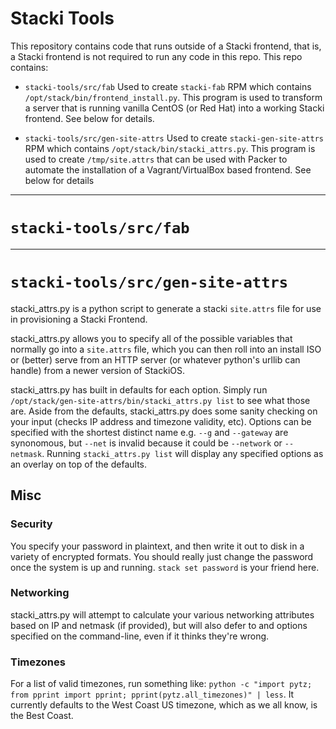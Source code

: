 # Stacki Tools

This repository contains code that runs outside of a Stacki frontend, that is,
a Stacki frontend is not required to run any code in this repo.
This repo contains:

- `stacki-tools/src/fab`
Used to create `stacki-fab` RPM which contains
`/opt/stack/bin/frontend_install.py`.
This program is used to transform a server that is running vanilla CentOS
(or Red Hat) into a working Stacki frontend.
See below for details.

- `stacki-tools/src/gen-site-attrs`
Used to create `stacki-gen-site-attrs` RPM which contains
`/opt/stack/bin/stacki_attrs.py`.
This program is used to create `/tmp/site.attrs` that can be used with Packer to
automate the installation of a Vagrant/VirtualBox based frontend.
See below for details

---

# `stacki-tools/src/fab`

---

# `stacki-tools/src/gen-site-attrs`

stacki_attrs.py is a python script to generate a stacki `site.attrs` file for use in provisioning a Stacki Frontend.

stacki_attrs.py allows you to specify all of the possible variables that normally go into a `site.attrs` file, which you can then roll into an install ISO or (better) serve from an HTTP server (or whatever python's urllib can handle) from a newer version of StackiOS.

stacki_attrs.py has built in defaults for each option.  Simply run `/opt/stack/gen-site-attrs/bin/stacki_attrs.py list` to see what those are.  Aside from the defaults, stacki_attrs.py does some sanity checking on your input (checks IP address and timezone validity, etc).  Options can be specified with the shortest distinct name e.g. `--g` and `--gateway` are synonomous, but `--net` is invalid because it could be `--network` or `--netmask`.  Running `stacki_attrs.py list` will display any specified options as an overlay on top of the defaults.

## Misc

### Security

You specify your password in plaintext, and then write it out to disk in a variety of encrypted formats.  You should really just change the password once the system is up and running.  `stack set password` is your friend here.

### Networking

stacki_attrs.py will attempt to calculate your various networking attributes based on IP and netmask (if provided), but will also defer to and options specified on the command-line, even if it thinks they're wrong.

### Timezones

For a list of valid timezones, run something like: `python -c "import pytz; from pprint import pprint; pprint(pytz.all_timezones)" | less`.  It currently defaults to the West Coast US timezone, which as we all know, is the Best Coast.

